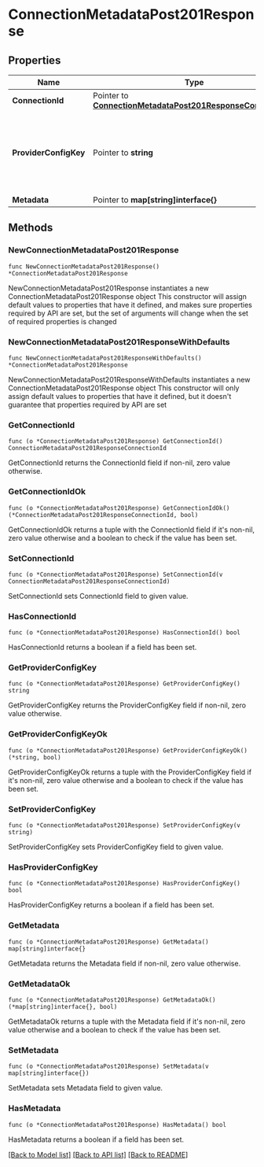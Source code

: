 # ConnectionMetadataPost201Response

## Properties

Name | Type | Description | Notes
------------ | ------------- | ------------- | -------------
**ConnectionId** | Pointer to [**ConnectionMetadataPost201ResponseConnectionId**](ConnectionMetadataPost201ResponseConnectionId.md) |  | [optional] 
**ProviderConfigKey** | Pointer to **string** | The integration ID used to create the connection (aka Unique Key). | [optional] 
**Metadata** | Pointer to **map[string]interface{}** |  | [optional] 

## Methods

### NewConnectionMetadataPost201Response

`func NewConnectionMetadataPost201Response() *ConnectionMetadataPost201Response`

NewConnectionMetadataPost201Response instantiates a new ConnectionMetadataPost201Response object
This constructor will assign default values to properties that have it defined,
and makes sure properties required by API are set, but the set of arguments
will change when the set of required properties is changed

### NewConnectionMetadataPost201ResponseWithDefaults

`func NewConnectionMetadataPost201ResponseWithDefaults() *ConnectionMetadataPost201Response`

NewConnectionMetadataPost201ResponseWithDefaults instantiates a new ConnectionMetadataPost201Response object
This constructor will only assign default values to properties that have it defined,
but it doesn't guarantee that properties required by API are set

### GetConnectionId

`func (o *ConnectionMetadataPost201Response) GetConnectionId() ConnectionMetadataPost201ResponseConnectionId`

GetConnectionId returns the ConnectionId field if non-nil, zero value otherwise.

### GetConnectionIdOk

`func (o *ConnectionMetadataPost201Response) GetConnectionIdOk() (*ConnectionMetadataPost201ResponseConnectionId, bool)`

GetConnectionIdOk returns a tuple with the ConnectionId field if it's non-nil, zero value otherwise
and a boolean to check if the value has been set.

### SetConnectionId

`func (o *ConnectionMetadataPost201Response) SetConnectionId(v ConnectionMetadataPost201ResponseConnectionId)`

SetConnectionId sets ConnectionId field to given value.

### HasConnectionId

`func (o *ConnectionMetadataPost201Response) HasConnectionId() bool`

HasConnectionId returns a boolean if a field has been set.

### GetProviderConfigKey

`func (o *ConnectionMetadataPost201Response) GetProviderConfigKey() string`

GetProviderConfigKey returns the ProviderConfigKey field if non-nil, zero value otherwise.

### GetProviderConfigKeyOk

`func (o *ConnectionMetadataPost201Response) GetProviderConfigKeyOk() (*string, bool)`

GetProviderConfigKeyOk returns a tuple with the ProviderConfigKey field if it's non-nil, zero value otherwise
and a boolean to check if the value has been set.

### SetProviderConfigKey

`func (o *ConnectionMetadataPost201Response) SetProviderConfigKey(v string)`

SetProviderConfigKey sets ProviderConfigKey field to given value.

### HasProviderConfigKey

`func (o *ConnectionMetadataPost201Response) HasProviderConfigKey() bool`

HasProviderConfigKey returns a boolean if a field has been set.

### GetMetadata

`func (o *ConnectionMetadataPost201Response) GetMetadata() map[string]interface{}`

GetMetadata returns the Metadata field if non-nil, zero value otherwise.

### GetMetadataOk

`func (o *ConnectionMetadataPost201Response) GetMetadataOk() (*map[string]interface{}, bool)`

GetMetadataOk returns a tuple with the Metadata field if it's non-nil, zero value otherwise
and a boolean to check if the value has been set.

### SetMetadata

`func (o *ConnectionMetadataPost201Response) SetMetadata(v map[string]interface{})`

SetMetadata sets Metadata field to given value.

### HasMetadata

`func (o *ConnectionMetadataPost201Response) HasMetadata() bool`

HasMetadata returns a boolean if a field has been set.


[[Back to Model list]](../README.md#documentation-for-models) [[Back to API list]](../README.md#documentation-for-api-endpoints) [[Back to README]](../README.md)



